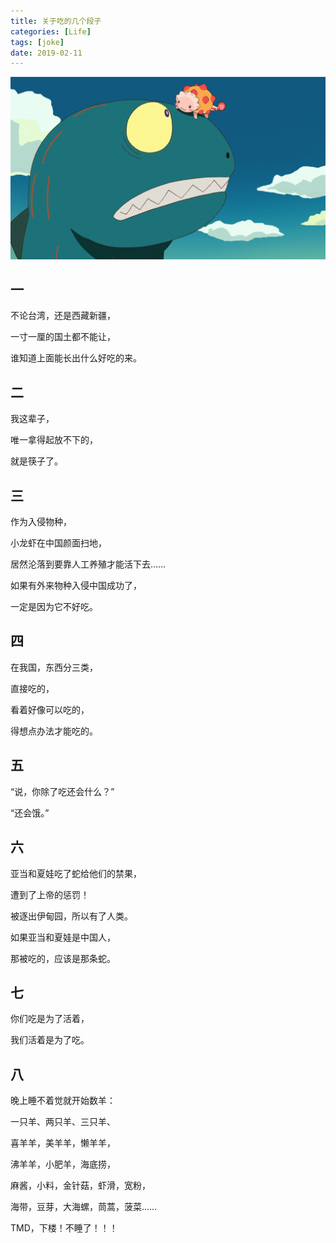 ```yaml
---
title: 关于吃的几个段子
categories: [Life]
tags: [joke]
date: 2019-02-11
---
```


![image](https://raw.githubusercontent.com/tobyqin/img/master/image-20190211215953837.png)

<!-- more -->

## 一

不论台湾，还是西藏新疆，

一寸一厘的国土都不能让，

谁知道上面能长出什么好吃的来。

## 二

我这辈子，

唯一拿得起放不下的，

就是筷子了。

## 三

作为入侵物种，

小龙虾在中国颜面扫地，

居然沦落到要靠人工养殖才能活下去……

如果有外来物种入侵中国成功了，

一定是因为它不好吃。

## 四

在我国，东西分三类，

直接吃的，

看着好像可以吃的，

得想点办法才能吃的。

## 五

“说，你除了吃还会什么？”

“还会饿。”

## 六

亚当和夏娃吃了蛇给他们的禁果，

遭到了上帝的惩罚！

被逐出伊甸园，所以有了人类。

如果亚当和夏娃是中国人，

那被吃的，应该是那条蛇。

## 七

你们吃是为了活着，

我们活着是为了吃。

## 八

晚上睡不着觉就开始数羊：

一只羊、两只羊、三只羊、

喜羊羊，美羊羊，懒羊羊，

沸羊羊，小肥羊，海底捞，

麻酱，小料，金针菇，虾滑，宽粉，

海带，豆芽，大海螺，茼蒿，菠菜……

TMD，下楼！不睡了！！！
